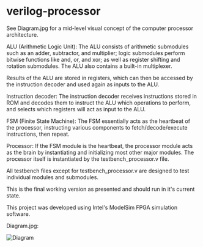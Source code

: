 # verilog-processor

See Diagram.jpg for a mid-level visual concept of the computer processor architecture.

ALU (Arithmetic Logic Unit):
The ALU consists of arithmetic submodules such as an adder, subtractor, and multiplier; logic submodules perform bitwise functions like and, or, and xor; as well as register shifting and rotation submodules. The ALU also contains a built-in multiplexer.

Results of the ALU are stored in registers, which can then be accessed by the instruction decoder and used again as inputs to the ALU.

Instruction decoder:
The instruction decoder receives instructions stored in ROM and decodes them to instruct the ALU which operations to perform, and selects which registers will act as input to the ALU.

FSM (Finite State Machine):
The FSM essentially acts as the heartbeat of the processor, instructing various components to fetch/decode/execute instructions, then repeat.

Processor:
If the FSM module is the heartbeat, the processor module acts as the brain by instantiating and initializing most other major modules.
The processor itself is instantiated by the testbench_processor.v file. 

All testbench files except for testbench_processor.v are designed to test individual modules and submodules.

This is the final working version as presented and should run in it's current state.

This project was developed using Intel's ModelSim FPGA simulation software.


Diagram.jpg:

![Diagram](https://user-images.githubusercontent.com/22338183/109898486-30e98800-7c49-11eb-9274-aa0152ff2513.jpg)

